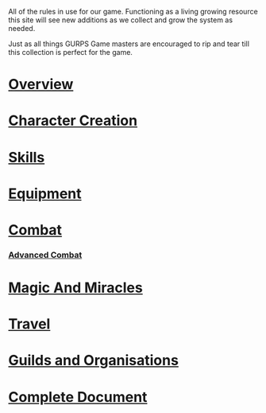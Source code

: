 All of the rules in use for our game. Functioning as a living growing resource this site will see new additions as we collect and grow the system as needed. 

Just as all things GURPS Game masters are encouraged to rip and tear till this collection is perfect for the game.

# [Overview](/Overview.md)

# [Character Creation](/CharacterCreation.md)

# [Skills](/Skills.md)

# [Equipment](/Equipment.md)

# [Combat](/Combat/Combat.md)
### [Advanced Combat](/Combat/AdvancedCombat.md)

# [Magic And Miracles](MagicandMiracles)

# [Travel](/Travel.md)

# [Guilds and Organisations](/GuildsandOrganisations.md)

# [Complete Document](/CompleteDocument.md)